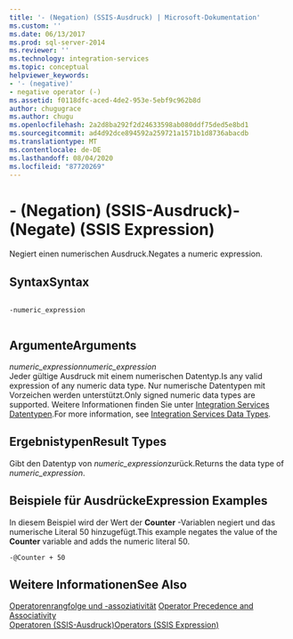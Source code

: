 ```yaml
---
title: '- (Negation) (SSIS-Ausdruck) | Microsoft-Dokumentation'
ms.custom: ''
ms.date: 06/13/2017
ms.prod: sql-server-2014
ms.reviewer: ''
ms.technology: integration-services
ms.topic: conceptual
helpviewer_keywords:
- '- (negative)'
- negative operator (-)
ms.assetid: f0118dfc-aced-4de2-953e-5ebf9c962b8d
author: chugugrace
ms.author: chugu
ms.openlocfilehash: 2a2d8ba292f2d24633598ab080ddf75ded5e8bd1
ms.sourcegitcommit: ad4d92dce894592a259721a1571b1d8736abacdb
ms.translationtype: MT
ms.contentlocale: de-DE
ms.lasthandoff: 08/04/2020
ms.locfileid: "87720269"
---
```

# <a name="--negate-ssis-expression"></a><span data-ttu-id="5b194-102">- (Negation) (SSIS-Ausdruck)</span><span class="sxs-lookup"><span data-stu-id="5b194-102">- (Negate) (SSIS Expression)</span></span>
  <span data-ttu-id="5b194-103">Negiert einen numerischen Ausdruck.</span><span class="sxs-lookup"><span data-stu-id="5b194-103">Negates a numeric expression.</span></span>  
  
## <a name="syntax"></a><span data-ttu-id="5b194-104">Syntax</span><span class="sxs-lookup"><span data-stu-id="5b194-104">Syntax</span></span>  
  
```  
  
-numeric_expression  
  
```  
  
## <a name="arguments"></a><span data-ttu-id="5b194-105">Argumente</span><span class="sxs-lookup"><span data-stu-id="5b194-105">Arguments</span></span>  
 <span data-ttu-id="5b194-106">*numeric_expression*</span><span class="sxs-lookup"><span data-stu-id="5b194-106">*numeric_expression*</span></span>  
 <span data-ttu-id="5b194-107">Jeder gültige Ausdruck mit einem numerischen Datentyp.</span><span class="sxs-lookup"><span data-stu-id="5b194-107">Is any valid expression of any numeric data type.</span></span> <span data-ttu-id="5b194-108">Nur numerische Datentypen mit Vorzeichen werden unterstützt.</span><span class="sxs-lookup"><span data-stu-id="5b194-108">Only signed numeric data types are supported.</span></span> <span data-ttu-id="5b194-109">Weitere Informationen finden Sie unter [Integration Services Datentypen](../data-flow/integration-services-data-types.md).</span><span class="sxs-lookup"><span data-stu-id="5b194-109">For more information, see [Integration Services Data Types](../data-flow/integration-services-data-types.md).</span></span>  
  
## <a name="result-types"></a><span data-ttu-id="5b194-110">Ergebnistypen</span><span class="sxs-lookup"><span data-stu-id="5b194-110">Result Types</span></span>  
 <span data-ttu-id="5b194-111">Gibt den Datentyp von *numeric_expression*zurück.</span><span class="sxs-lookup"><span data-stu-id="5b194-111">Returns the data type of *numeric_expression*.</span></span>  
  
## <a name="expression-examples"></a><span data-ttu-id="5b194-112">Beispiele für Ausdrücke</span><span class="sxs-lookup"><span data-stu-id="5b194-112">Expression Examples</span></span>  
 <span data-ttu-id="5b194-113">In diesem Beispiel wird der Wert der **Counter** -Variablen negiert und das numerische Literal 50 hinzugefügt.</span><span class="sxs-lookup"><span data-stu-id="5b194-113">This example negates the value of the **Counter** variable and adds the numeric literal 50.</span></span>  
  
```  
-@Counter + 50  
```  
  
## <a name="see-also"></a><span data-ttu-id="5b194-114">Weitere Informationen</span><span class="sxs-lookup"><span data-stu-id="5b194-114">See Also</span></span>  
 <span data-ttu-id="5b194-115">[Operatorenrangfolge und -assoziativität](operator-precedence-and-associativity.md) </span><span class="sxs-lookup"><span data-stu-id="5b194-115">[Operator Precedence and Associativity](operator-precedence-and-associativity.md) </span></span>  
 [<span data-ttu-id="5b194-116">Operatoren &#40;SSIS-Ausdruck&#41;</span><span class="sxs-lookup"><span data-stu-id="5b194-116">Operators &#40;SSIS Expression&#41;</span></span>](operators-ssis-expression.md)  
  
  
